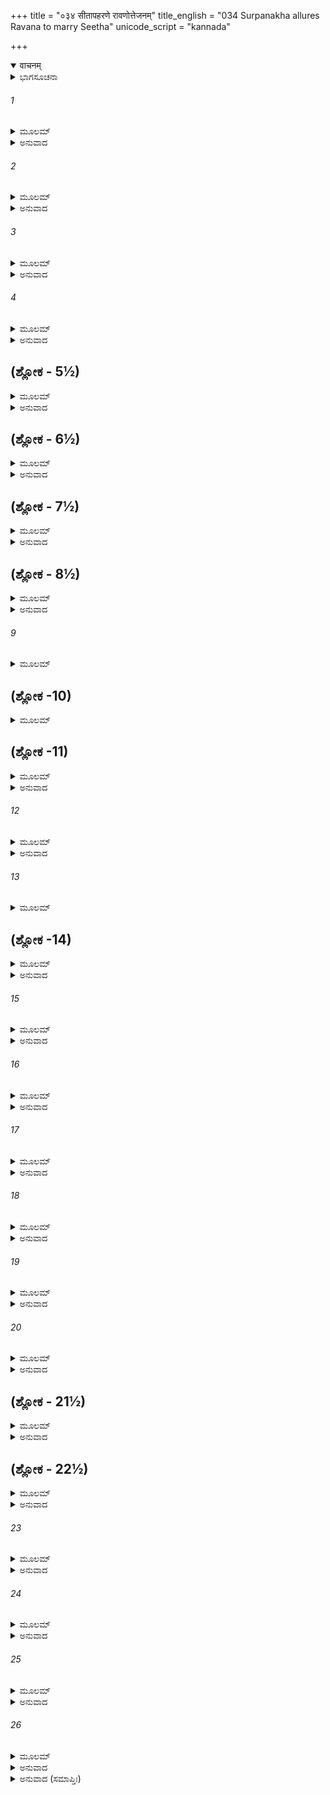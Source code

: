 +++
title = "०३४ सीतापहरणे रावणोत्तेजनम्"
title_english = "034 Surpanakha allures Ravana to marry Seetha"
unicode_script = "kannada"

+++
<details open><summary>वाचनम्</summary>

<div class="audioEmbed"  caption="श्रीराम-हरिसीताराममूर्ति-घनपाठिभ्यां वचनम्" src="https://archive.org/download/Ramayana-recitation-Sriram-harisItArAmamUrti-Ghanapaati-v2/Kanda_3/Kanda_3_ARK-034-Sita_Apaharane_Ravanoththe_Janam.mp3"></div>
</details>



<details><summary>ಭಾಗಸೂಚನಾ</summary>

ರಾವಣನು ಕೇಳಿದಾಗ ಶೂರ್ಪಣಖಿಯು ರಾಮ - ಲಕ್ಷ್ಮಣ ಮತ್ತು ಸೀತೆಯರ ಪರಿಚಯ ಮಾಡಿ ಕೊಡುತ್ತಾ, ಸೀತೆಯನ್ನು ಭಾರ್ಯೆಯನ್ನಾಗಿಸಿಕೊಳ್ಳಲು ಪ್ರೇರೇಪಿಸಿದುದು
</details>

###### 1


<details><summary>ಮೂಲಮ್</summary>

ತತಃ ಶುರ್ಪಣಖಾಂ ದೃಷ್ಟ್ವಾ ಬ್ರುವತೀಂ ಪರುಷಂ ವಚಃ ।  
ಅಮಾತ್ಯಮಧ್ಯೇ ಸಂಕ್ರುದ್ಧಃ ಪರಿಪಪ್ರಚ್ಛ ರಾವಣಃ ॥
</details>

<details><summary>ಅನುವಾದ</summary>

ಶೂರ್ಪಣಖಿಯು ಈ ಪ್ರಕಾರ ಕಠೋರ ಮಾತುಗಳನ್ನು ಹೇಳುತ್ತಿರುವುದನ್ನು ನೋಡಿ ಮಂತ್ರಿಗಳ ನಡುವೆ ಕುಳಿತಿದ್ದ ರಾವಣನು ಅತ್ಯಂತ ಕುಪಿತನಾಗಿ ಕೇಳಿದನು .॥1॥
</details>

###### 2


<details><summary>ಮೂಲಮ್</summary>

ಕಶ್ಚ ರಾಮಃ ಕಥಂವೀರ್ಯಃ ಕಿಂರೂಪಃ ಕಿಂಪರಾಕ್ರಮಃ ।  
ಕಿಮರ್ಥಂ ದಂಡಕಾರಣ್ಯಂ ಪ್ರವಿಷ್ಟಃಶ್ಚ ಸುದುಸ್ತರಮ್ ॥
</details>

<details><summary>ಅನುವಾದ</summary>

ರಾಮನೆಂದರೆ ಯಾರು? ಅವನ ಬಲ ಎಂತಹುದು? ರೂಪ ಮತ್ತು ಪರಾಕ್ರಮ ಹೇಗಿದೆ? ಅತ್ಯಂತ ದುಸ್ತರ ದಂಡಕಾರಣ್ಯಕ್ಕೆ ಅವನು ಏಕೆ ಪ್ರವೇಶಿಸಿದ್ದಾನೆ.॥2॥
</details>

###### 3


<details><summary>ಮೂಲಮ್</summary>

ಆಯುಧಂ ಕಿಂ ಚ ರಾಮಸ್ಯ ಯೇನ ತೇ ರಾಕ್ಷಸಾ ಹತಾಃ ।  
ಖರಶ್ಚ ನಿಹತಃ ಸಂಖ್ಯೇ ದೂಷಣಸಿಶಿರಾಸ್ತಥಾ ॥
</details>

<details><summary>ಅನುವಾದ</summary>

ಎಲ್ಲ ರಾಕ್ಷಸರು ಸತ್ತುಹೋಗಿ ಖರ-ದೂಷಣ ಮತ್ತು ತ್ರಿಶಿರರೂ ಯುದ್ಧದಲ್ಲಿ ಸಂಹಾರವಾಗಿ ಹೋದರು; ಹಾಗಿರುವಾಗ ರಾಮನ ಬಳಿ ಯಾವ-ಯಾವ ಅಸ್ತ್ರಗಳಿವೆ.॥3॥
</details>

###### 4


<details><summary>ಮೂಲಮ್</summary>

ತತ್ತ್ವಂ ಬ್ರೂಹಿ ಮನೋಜ್ಞಾಂಗಿ ಕೇನ ತ್ವಂ ಚ ವಿರೂಪಿತಾ ।  
ಇತ್ಯುಕ್ತಾ ರಾಕ್ಷಸೇಂದ್ರೇಣ ರಾಕ್ಷಸೀ ಕ್ರೋಧಮೂರ್ಛಿತಾ ॥
</details>

<details><summary>ಅನುವಾದ</summary>

ಮನೋಹರ ರೂಪವುಳ್ಳ ಶೂರ್ಪಣಖೇ! ಯಾರು ನಿನ್ನನ್ನು ಕುರೂಪಗೊಳಿಸಿದರು? ಯಾರು ನಿನ್ನ ಮೂಗು ಮತ್ತು ಕಿವಿಗಳನ್ನು ಕತ್ತರಿಸಿದರು? ಸರಿಯಾಗಿ ಹೇಳು. ರಾಕ್ಷಸರಾಜ ರಾವಣನು ಹೀಗೆ ಕೇಳಿದಾಗ ಆ ರಾಕ್ಷಸಿಯು ಕ್ರೋಧ ಮೂರ್ಛಿತಳಂತಾದಳು.॥4॥
</details>

## (ಶ್ಲೋಕ - 5½)


<details><summary>ಮೂಲಮ್</summary>

ತತೋ ರಾಮಂ ಯಥಾನ್ಯಾಯ ಮಾಖ್ಯಾತುಮುಪಚಕ್ರಮೇ ।  
ದೀರ್ಘಬಾಹುರ್ವಿಶಾಲಾಕ್ಷಶ್ಚೀರಕೃಷ್ಣಾಜಿನಾಂಬರಃ ।  
ಕಂದರ್ಪಸಮರೂಪಶ್ಚ ರಾಮೋ ದಶರಥಾತ್ಮಜಃ ॥
</details>

<details><summary>ಅನುವಾದ</summary>

ಅನಂತರ ಆಕೆಯು ಶ್ರೀರಾಮನ ಯಥಾವತ್ ಪರಿಚಯ ಮಾಡಿಕೊಡಲು ಪ್ರಾರಂಭಮಾಡಿದಳು - ಅಣ್ಣಾ! ಶ್ರೀರಾಮಚಂದ್ರನು ದಶರಥರಾಜನ ಪುತ್ರನಾಗಿದ್ದಾನೆ. ಅವನು ದೀರ್ಘಬಾಹು ಆಗಿದ್ದು ಅವನ ಕಣ್ಣುಗಳು ವಿಶಾಲವಾಗಿದೆ. ರೂಪವು ಕಾಮ ದೇವನಂತೆ ಇದೆ. ಅವನು ನಾರುಮಡಿಯನ್ನು ಮೃಗಚರ್ಮವನ್ನು ಧರಿಸಿದ್ದಾನೆ.॥5॥
</details>

## (ಶ್ಲೋಕ - 6½)


<details><summary>ಮೂಲಮ್</summary>

ಶಕ್ರಚಾಪನಿಭಂ ಚಾಪಂ ವಿಕೃಷ್ಯ ಕನಕಾಙ್ಗದಮ್ ॥  
ದೀಪ್ತಾನ್ಕ್ಷಿಪತಿ ನಾರಾಚಾನ್ ಸರ್ಪಾನಿವ ಮಹಾವಿಷಾನ್ ।
</details>

<details><summary>ಅನುವಾದ</summary>

ಶ್ರೀರಾಮನು ಇಂದ್ರಧನುಸ್ಸಿನಂತಹ ಸ್ವರ್ಣಭೂಷಿತ ವಿಶಾಲಧನುಸ್ಸನ್ನು ಸೆಳೆದು ಅದರ ಮೂಲಕ ಮಹಾ ವಿಷವುಳ್ಳ ಸರ್ಪಗಳಂತಹ ತೇಜಸ್ವೀ ಬಾಣಗಳನ್ನು ಮಳೆಗರೆಯುತ್ತಾನೆ.॥6½॥
</details>

## (ಶ್ಲೋಕ - 7½)


<details><summary>ಮೂಲಮ್</summary>

ನಾದದಾನಂ ಶರೋನ್ಘೋರಾನ್ ವಿಮುಂಚತಂ ಮಹಾಬಲಮ್ ॥  
ನ ಕಾರ್ಮುಕಂ ವಿಕರ್ಷಂತಂ ರಾಮಂ ಪಶ್ಯಾಮಿ ಸಂಯುಗೇ ।
</details>

<details><summary>ಅನುವಾದ</summary>

ಆ ಮಹಾಬಾಹು ರಾಮನು ಯುದ್ಧದಲ್ಲಿ ಯಾವಾಗ ಧನುಸ್ಸನ್ನು ಸೆಳೆಯುತ್ತಾನೋ, ಯಾವಾಗ ಭಯಂಕರ ಬಾಣವನ್ನು ಕೈಗೆತ್ತಿಕೊಳ್ಳುತ್ತಾನೋ, ಯಾವಾಗ ಬಿಡುತ್ತಾನೋ ಎಂಬುದನ್ನು ನನ್ನಿಂದ ನೋಡಲಾಗಲಿಲ್ಲ.॥7½॥
</details>

## (ಶ್ಲೋಕ - 8½)


<details><summary>ಮೂಲಮ್</summary>

ಹನ್ಯಮಾನಂ ತು ತತ್ಸೈನ್ಯಂ ಪಶ್ಯಾಮಿ ಶರವೃಷ್ಟಿಭಿಃ ॥  
ಇಂದ್ರೇಣೇವೋತ್ತಮಂ ಸಸ್ಯಮಾಹತಂ ತ್ವಶ್ಮವೃಷ್ಟಿಭಿಃ ।
</details>

<details><summary>ಅನುವಾದ</summary>

ಅವನ ಬಾಣಗಳ ಮಳೆಯಿಂದ ರಾಕ್ಷಸರ ಸೈನ್ಯ ಸಾಯುತ್ತಾ ಇದೆ; ಅಷ್ಟೇ ನನಗೆ ಕಂಡುಬರುತ್ತದೆ. ಇಂದ್ರನು ಮೇಘಗಳ ಮೂಲಕ ಸುರಿಸುತ್ತಿರುವ ಆಲಿಕಲ್ಲಿನ ಮಳೆಯಿಂದ ಒಳ್ಳೆಯ ಫಸಲು ನಾಶವಾಗುವಂತೆಯೇ ರಾಮನ ಬಾಣಗಳಿಂದ ರಾಕ್ಷಸರ ವಿನಾಶವಾಯಿತು.॥8½॥
</details>

###### 9


<details><summary>ಮೂಲಮ್</summary>

ರಕ್ಷಸಾಂ ಭೀಮವೀರ್ಯಾಣಾಂ ಸಹಸ್ರಾಣಿ ಚತುರ್ದಶ ॥
</details>

## (ಶ್ಲೋಕ -10)


<details><summary>ಮೂಲಮ್</summary>

ನಿಹತಾನಿ ಶರೈ ಸ್ತೀಕ್ಷ್ಣೈಸ್ತೇನೈಕೇನ ಪದಾತಿನಾ ।  
ಅರ್ಧಾಧಿಕಮುಹೂರ್ತೇನ ಖರಶ್ಚ ಸಹದೂಷಣಃ ॥
</details>

## (ಶ್ಲೋಕ -11)


<details><summary>ಮೂಲಮ್</summary>

ಋಷೀಣಾಮಭಯಂ ದತ್ತಂ ಕೃತಕ್ಷೇಮಾಶ್ಚ ದಂಡಕಾಃ ।
</details>

<details><summary>ಅನುವಾದ</summary>

ಶ್ರೀರಾಮನು ಒಬ್ಬಂಟಿಗನಾಗಿದ್ದು ಕಾಲ್ನಡಿಗೆಯಲ್ಲೇ ಇದ್ದರೂ ಅವನು ಮೂರು ಗಳಿಗೆಯಲ್ಲಿ ಖರ-ದೂಷಣ ಸಹಿತ ಹದಿನಾಲ್ಕು ಸಾವಿರ ಭಯಂಕರ ಬಲಶಾಲಿ ರಾಕ್ಷಸರನ್ನು ಹರಿತವಾದ ಬಾಣಗಳಿಂದ ಸಂಹಾರ ಮಾಡಿಬಿಟ್ಟನು. ಋಷಿಗಳಿಗೆ ಅಭಯನೀಡಿ, ಸಮಸ್ತ ದಂಡಕಾರಣ್ಯವನ್ನು ರಾಕ್ಷಸರ ವಿಘ್ನಗಳಿಂದ ರಹಿತವನ್ನಾಗಿಸಿದನು.॥9-11॥
</details>

###### 12


<details><summary>ಮೂಲಮ್</summary>

ಏಕಾ ಕಥಂ ಚಿನ್ಮುಕ್ತಾಹಂ ಪರಿಭೂಯ ಮಹಾತ್ಮನಾ ।  
ಸ್ತ್ರೀವಧಂ ಶಂಕಮಾನೇನ ರಾಮೇಣ ವಿದಿತಾತ್ಮನಾ ॥
</details>

<details><summary>ಅನುವಾದ</summary>

ಆತ್ಮಜ್ಞಾನೀ ಮಹಾತ್ಮಾ ಶ್ರೀರಾಮನು ಸ್ತ್ರೀವಧೆಯ ಭಯದಿಂದ ಏಕಮಾತ್ರ ನನ್ನನ್ನು ಕೇವಲ ಅವಮಾನಿತಳನ್ನಾಗಿಸಿ ಬಿಟ್ಟುಬಿಟ್ಟಿರುವನು.॥12॥
</details>

###### 13


<details><summary>ಮೂಲಮ್</summary>

ಭ್ರಾತಾ ಚಾಸ್ಯ ಮಹಾತೇಜಾ ಗುಣತಸ್ತುಲ್ಯವಿಕ್ರಮಃ ।  
ಅನುರಕ್ತಶ್ಚ ಭಕ್ತಶ್ಚ ಲಕ್ಷ್ಮಣೋ ನಾಮ ವೀರ್ಯವಾನ್ ॥
</details>

## (ಶ್ಲೋಕ -14)


<details><summary>ಮೂಲಮ್</summary>

ಅಮರ್ಷೀ ದುರ್ಜಯೋ ಜೇತಾ ವಿಕ್ರಾಂತೋ ಬುದ್ಧಿಮಾನ್ಬಲೀ ।  
ರಾಮಸ್ಯ ದಕ್ಷಿಣೋ ಬಾಹುರ್ನಿತ್ಯಂ ಪ್ರಾಣೋ ಬಹಿಶ್ಚರಃ ॥
</details>

<details><summary>ಅನುವಾದ</summary>

ಅವನಿಗೆ ಒಬ್ಬ ಮಹಾತೇಜಸ್ವಿ ತಮ್ಮನಿದ್ದಾನೆ, ಅವನು ಗುಣ-ಪರಾಕ್ರಮದಲ್ಲಿ ಅವನಿಗೆ ಸಮಾನನಾಗಿದ್ದಾನೆ. ಅವನ ಹೆಸರು ಲಕ್ಷ್ಮಣ ಎಂದಾಗಿದೆ. ಆ ಪರಾಕ್ರಮೀ ವೀರನು ತನ್ನ ಅಣ್ಣನ ಪ್ರೇಮೀ ಮತ್ತು ಭಕ್ತನಾಗಿದ್ದಾನೆ. ಅವನ ಬುದ್ಧಿ ಬಹಳ ತೀಕ್ಷ್ಣವಾಗಿದ್ದು, ಅವನು ಕ್ರೋಧಿ, ದುರ್ಜಯಿ, ವಿಜಯೀ ಹಾಗೂ ಬಲ-ವಿಕ್ರಮದಿಂದ ಸಂಪನ್ನನಾಗಿದ್ದಾನೆ. ಅವನು ಶ್ರೀರಾಮನ ಬಲ ಕೈ ಮತ್ತು ಸದಾ ಹೊರಗೆ ಸಂಚರಿಸುವ ಪ್ರಾಣನಾಗಿದ್ದಾನೆ.॥13-14॥
</details>

###### 15


<details><summary>ಮೂಲಮ್</summary>

ರಾಮಸ್ಯ ತು ವಿಶಾಲಾಕ್ಷೀ ಪೂರ್ಣೇಂದುಸದೃಶಾನನಾ ।  
ಧರ್ಮಪತ್ನೀ ಪ್ರಿಯಾ ನಿತ್ಯಂ ಭರ್ತುಃ ಪ್ರಿಯಹಿತೇ ರತಾ ॥
</details>

<details><summary>ಅನುವಾದ</summary>

ಶ್ರೀರಾಮನ ಧರ್ಮಪತ್ನಿಯೂ ಅವನ ಜೊತೆಗೆ ಇದ್ದಾಳೆ. ಅವಳು ಪತಿಗೆ ಬಹಳ ಪ್ರಿಯಳಾಗಿದ್ದು, ಸದಾ ತನ್ನ ಸ್ವಾಮಿಯ ಪ್ರಿಯವನ್ನು ಹಾಗೂ ಹಿತವನ್ನು ಮಾಡುವುದರಲ್ಲೇ ತೊಡಗಿರುತ್ತಾಳೆ. ಆಕೆಯ ಕಣ್ಣುಗಳು ವಿಶಾಲವಾಗಿದ್ದು, ಮುಖವು ಪೂರ್ಣಚಂದ್ರನಂತೆ ಮನೋಹರವಾಗಿದೆ.॥15॥
</details>

###### 16


<details><summary>ಮೂಲಮ್</summary>

ಸಾ ಸುಕೇಶೀ ಸುನಾಸೋರುಃ ಸುರೂಪಾ ಚ ಯಶಸ್ವಿನೀ ।  
ದೇವತೇವ  ವನಸ್ಯಾಸ್ಯ ರಾಜತೇ ಶ್ರೀರಿವಾಪರಾ ॥
</details>

<details><summary>ಅನುವಾದ</summary>

ಆಕೆಯ ಕೂದಲು, ಮೂಗು, ತೊಡೆ ಹಾಗೂ ರೂಪ ಬಹಳ ಸುಂದರ ಮತ್ತು ಮನೋಹರವಾಗಿದೆ. ಆ ಯಶಸ್ವಿನೀ ರಾಜ ಕುಮಾರಿಯು ಈ ದಂಡಕಾರಣ್ಯದ ದೇವಿಯಂತೆ ಕಾಣುವಳು ಹಾಗೂ ಇನ್ನೋರ್ವ ಲಕ್ಷ್ಮಿಯಂತೆ ಶೋಭಿಸುತ್ತಿರುವಳು.॥16॥
</details>

###### 17


<details><summary>ಮೂಲಮ್</summary>

ತಪ್ತಕಾಂಚನವರ್ಣಾಭಾ ರಕ್ತು ತುಂಗನಖೀ ಶುಭಾ ।  
ಸೀತಾ ನಾಮ ವರಾರೋಹಾ ವೈದೇಹೀ ತನುಮಧ್ಯಮಾ ॥
</details>

<details><summary>ಅನುವಾದ</summary>

ಆಕೆಯ ಸುಂದರ ಶರೀರವು ಪುಟಕ್ಕಿಟ್ಟ ಸುವರ್ಣಕಾಂತಿಯಿಂದ ಒಡಗೊಂಡಿದೆ, ಉಗುರುಗಳು ಕೆಂಪಾಗಿದ್ದು ಉಬ್ಬಿಕೊಂಡಿವೆ. ಅವಳು ಶುಭಲಕ್ಷಣಗಳಿಂದ ಸಂಪನ್ನಳಾಗಿದ್ದು, ಕಟಿ ಭಾಗವು ಸಣ್ಣದಾಗಿದ್ದು, ಸರ್ವಾಂಗಗಳು ಸುಂದರವಾಗಿವೆ. ಅವಳ ಹೆಸರು ಸೀತೆಯಾಗಿದ್ದು, ವಿದೇಹರಾಜಾ ಜನಕನ ಕನ್ಯೆಯಾಗಿದ್ದಾಳೆ.॥17॥
</details>

###### 18


<details><summary>ಮೂಲಮ್</summary>

ನೈವ ದೇವೀ ನ ಗಂಧರ್ವೀ ನ ಯಕ್ಷೀ ನ ಚ ಕಿಂನರೀ ।  
ತಥಾರೂಪಾ ಮಯಾ ನಾರೀ ದೃಷ್ಟಪೂರ್ವಾ ಮಹೀತಲೇ ॥
</details>

<details><summary>ಅನುವಾದ</summary>

ದೇವತೆಗಳ, ಗಂಧರ್ವರ, ಯಕ್ಷರ, ಕಿನ್ನರರ ಸ್ತ್ರೀಯರಲ್ಲಿ ಯಾರೂ ಆಕೆಗೆ ಸಮಾನರಾಗಿಲ್ಲ. ಈ ಭೂತಳದಲ್ಲಿ ಇಂತಹ ರೂಪವತಿ ನಾರಿಯನ್ನು ನಾನು ಮೊದಲು ಎಂದೂ ನೋಡಿಲ್ಲ.॥18॥
</details>

###### 19


<details><summary>ಮೂಲಮ್</summary>

ಯಸ್ಯ ಸೀತಾ ಭವೇದ್ಭಾರ್ಯಾ ಯಂಚ ಹೃಷ್ಟಾ ಪರಿಷ್ವಜೇತ್ ।  
ಅಭಿಜೀವೇತ್ಸ ಸರ್ವೇಷು ಲೋಕೇಷ್ವಪು ಪುರಂದರಾತ್ ॥
</details>

<details><summary>ಅನುವಾದ</summary>

ಸೀತೆ ಯಾರ ಭಾರ್ಯೆಯಾಗುವಳೋ, ಅವಳು ಹರ್ಷದಿಂದ ಯಾರನ್ನು ಆಲಂಗಿಸಿಕೊಳ್ಳುವಳೋ ಅವನ ಜೀವನ ಸಮಸ್ತಲೋಕಗಳಲ್ಲಿ ಇಂದ್ರನಿಗಿಂತಲೂ ಹೆಚ್ಚು ಭಾಗ್ಯಶಾಲಿಯಾಗಿದೆ.॥19॥
</details>

###### 20


<details><summary>ಮೂಲಮ್</summary>

ಸಾ ಸುಶೀಲಾ ವಪುಃಶ್ಲಾಘ್ಯಾ ರೂಪೇಣಾಪ್ರತಿಮಾ ಭುವಿ ।  
ತವಾನುರೂಪಾ ಭಾರ್ಯಾ ಸಾ ತ್ತ್ವಂ ಚ ತಸ್ಯಾಃಪತಿರ್ವರಃ ॥
</details>

<details><summary>ಅನುವಾದ</summary>

ಆಕೆಯ ಶೀಲ ಸ್ವಭಾವ ಬಹಳ ಉತ್ತಮವಾಗಿದೆ, ಆಕೆಯ ಪ್ರತಿಯೊಂದು ಅಂಗವೂ ಶ್ಲಾಘನೀಯವಾಗಿದೆ. ರೂಪದಲ್ಲಿ ಆಕೆಗೆ ಸರಿಗಟ್ಟುವ ಸ್ತ್ರೀಯು ಭೂಮಂಡಲದಲ್ಲಿ ಬೇರೆಯಾರೂ ಇಲ್ಲ. ಅವಳು ನಿನಗೆ ಯೋಗ್ಯಭಾರ್ಯೆ ಆಗುವಳು ಮತ್ತು ನೀನು ಆಕೆಗೆ ಯೋಗ್ಯ ಶ್ರೇಷ್ಠ ಪತಿಯಾಗಿರುವೆ.॥20॥
</details>

## (ಶ್ಲೋಕ - 21½)


<details><summary>ಮೂಲಮ್</summary>

ತಾಂ ತು ವಿಸ್ತೀರ್ಣಜಘನಾಂ ಪೀನೋತ್ತುಂಗಪಯೋಧರಾಮ್ ।  
ಭಾರ್ಯಾರ್ಥೇ ತು ತವಾನೇತುಮುದ್ಯತಾಹಂ ವರಾನನಾಮ್ ॥  
ವಿರೂಪಿತಾಸ್ಮಿ ಕ್ರೂರೇಣ ಲಕ್ಷ್ಮಣೇನ ಮಹಾಭುಜ ।
</details>

<details><summary>ಅನುವಾದ</summary>

ಮಹಾಬಾಹುವೇ! ಸುಂದರಳೂ, ಸುಮುಖಿಯೂ ಆದ ಆ ಸ್ತ್ರೀಯನ್ನು ನಾನು ನಿನಗೆ ಭಾರ್ಯೆಯಾಗಿಸಲು ತರಲು ಮುಂದಾದಾಗ ಕ್ರೂರ ಲಕ್ಷ್ಮಣನು ನನ್ನನ್ನು ಈ ರೀತಿಯಾಗಿ ಕುರೂಪಗೊಳಿಸಿದನು.॥21½॥
</details>

## (ಶ್ಲೋಕ - 22½)


<details><summary>ಮೂಲಮ್</summary>

ತಾಂ ತು ದೃಷ್ಟ್ವಾದ್ಯ ವೈದೇಹೀಂ ಪೂರ್ಣಚಂದ್ರನಿಭಾನನಾಮ್ ॥  
ಮನ್ಮಥಸ್ಯ ಶರಾಣಾಂಚ ತ್ವಂ ವಿಧೇಯೋ ಭವಿಷ್ಯಸಿ ।
</details>

<details><summary>ಅನುವಾದ</summary>

ಪೂರ್ಣಚಂದ್ರನಂತೆ ಮನೋಹರ ಮುಖವುಳ್ಳ ವಿದೇಹರಾಜಕುಮಾರೀ ಸೀತೆಯನ್ನು ನೀನು ನೋಡುತ್ತಲೇ ಕಾಮದೇವನಿಗೆ ಗುರಿಯಾಗುವೆ.॥22॥
</details>

###### 23


<details><summary>ಮೂಲಮ್</summary>

ಯದಿ ತಸ್ಯಾಮಭಿಪ್ರಾಯೋ ಭಾರ್ಯಾತ್ವೇ ತವ ಜಾಯತೇ ।  
ಶೀಘ್ರಮುದ್ಧ್ರಿಯತಾಂ ಪಾದೋ ಜಯಾರ್ಥಮಿಹ ದಕ್ಷಿಣಃ ॥
</details>

<details><summary>ಅನುವಾದ</summary>

ನಿನಗೆ ಸೀತೆಯನ್ನು ತನ್ನ ಭಾರ್ಯೆಯಾಗಿಸಿಕೊಳ್ಳುವ ಇಚ್ಛೆ ಇದ್ದರೆ ಬೇಗನೇ ಶ್ರೀರಾಮನನ್ನು ಗೆಲ್ಲಲು ಇಗಲೇ ಬಲಗಾಲನ್ನು ಮುಂದಿಡು.॥23॥
</details>

###### 24


<details><summary>ಮೂಲಮ್</summary>

ರೋಚತೇ ಯದಿ ತೇ ವಾಕ್ಯಂ ಮಮೈತದ್ರಾಕ್ಷಸೇಶ್ವರ।  
ಕ್ರಿಯತಾಂ ನಿರ್ವಿಶಂಕೇನ ವಚನಂ ಮಮ ರಾವಣ ॥
</details>

<details><summary>ಅನುವಾದ</summary>

ರಾಕ್ಷಸರಾಜ ರಾವಣನೇ! ನಿನಗೆ ನನ್ನ ಮಾತು ಮೆಚ್ಚಿಕೆಯಾದರೆ ನಿಃಶಂಕವಾಗಿ ನಾನು ಹೇಳಿದಂತೆ ಮಾಡ.॥24॥
</details>

###### 25


<details><summary>ಮೂಲಮ್</summary>

ವಿಜ್ಞಾಯೈಷಾಮಶಕ್ತಿಂ ಚ ಕ್ರಿಯಾತಾಂ ಚ ಮಹಾಬಲ ।  
ಸೀತಾ ತವಾನವದ್ಯಾಂಗೀ ಭಾರ್ಯಾತ್ವೇ ರಾಕ್ಷಸೇಶ್ವರ ॥
</details>

<details><summary>ಅನುವಾದ</summary>

ಮಹಾಬಲೀ ರಾಕ್ಷಸೇಶ್ವರನೇ! ಈ ರಾಮಾದಿಗಳ ಅಸಮರ್ಥತೆ ಮತ್ತು ತನ್ನ ಶಕ್ತಿಯ ವಿಚಾರ ಮಾಡಿ, ಸರ್ವಾಂಗ ಸುಂದರೀ ಸೀತೆಯನ್ನು ತನ್ನ ಭಾರ್ಯೆಯಾಗಿಸಿಕೊಳ್ಳುವ ಪ್ರಯತ್ನ ಮಾಡು (ಆಕೆಯನ್ನು ಕದ್ದುತಾ.॥25॥
</details>

###### 26


<details><summary>ಮೂಲಮ್</summary>

ನಿಶಮ್ಯ ರಾಮೇಣ ಶರೈರಜಿಹ್ಮಗೈ-  
ರ್ಹತಾಂಜನಸ್ಥಾನಗತಾನ್ನಿಶಾಚರಾನ್ ।  
ಖರಂ ಚ ದೃಷ್ಟ್ವಾ ನಿಹತಂ ಚ ದೂಷಣಂ  
ತ್ವಮದ್ಯ ಕೃತ್ಯಂ ಪ್ರತಿಪತ್ತುಮರ್ಹಸಿ ॥
</details>

<details><summary>ಅನುವಾದ</summary>

ಶ್ರೀರಾಮನು ತನ್ನ ಬಾಣಗಳಿಂದ ಜನಸ್ಥಾನ ನಿವಾಸಿ ನಿಶಾಚರರನ್ನು ಕೊಂದುಹಾಕಿದನು ಮತ್ತು ಖರ ದೂಷಣರನ್ನೂ ಮೃತ್ಯುಮುಖವಾಗಿಸಿದನು. ಇದೆಲ್ಲವನ್ನು ಕೇಳಿ, ನೋಡಿ ಈಗ ನಿನ್ನ ಕರ್ತವ್ಯವೇನೆಂಬುದನ್ನು ನಿಶ್ಚಯಿಸು.॥26॥
</details>

<details><summary>ಅನುವಾದ (ಸಮಾಪ್ತಿಃ)</summary>

ಶ್ರೀ ವಾಲ್ಮೀಕಿವಿರಚಿತ ಆರ್ಷರಾಮಾಯಣ ಆದಿಕಾವ್ಯದ ಅರಣ್ಯಕಾಂಡದಲ್ಲಿ ಮೂವತ್ತನಾಲ್ಕನೆಯ ಸರ್ಗ ಸಂಪೂರ್ಣವಾಯಿತು.॥34॥
</details>
